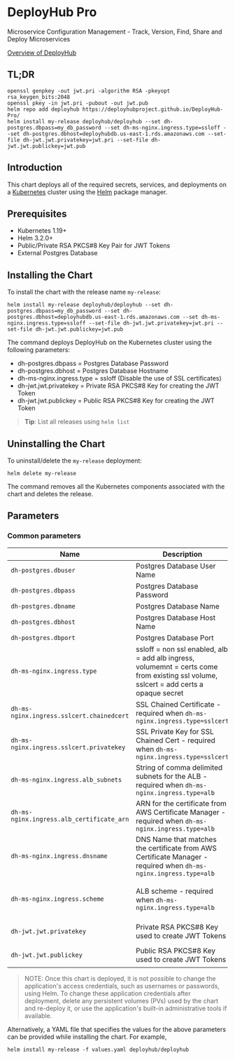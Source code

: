 # DeployHub Pro

Microservice Configuration Management - Track, Version, Find, Share and Deploy Microservices

[Overview of DeployHub](https://www.deployhub.com)

## TL;DR

```console
openssl genpkey -out jwt.pri -algorithm RSA -pkeyopt rsa_keygen_bits:2048
openssl pkey -in jwt.pri -pubout -out jwt.pub
helm repo add deployhub https://deployhubproject.github.io/DeployHub-Pro/
helm install my-release deployhub/deployhub --set dh-postgres.dbpass=my_db_password --set dh-ms-nginx.ingress.type=ssloff --set dh-postgres.dbhost=deployhubdb.us-east-1.rds.amazonaws.com --set-file dh-jwt.jwt.privatekey=jwt.pri --set-file dh-jwt.jwt.publickey=jwt.pub
```

## Introduction

This chart deploys all of the required secrets, services, and deployments on a [Kubernetes](https://kubernetes.io) cluster using the [Helm](https://helm.sh) package manager.

## Prerequisites

- Kubernetes 1.19+
- Helm 3.2.0+
- Public/Private RSA PKCS#8 Key Pair for JWT Tokens
- External Postgres Database

## Installing the Chart

To install the chart with the release name `my-release`:

```console
helm install my-release deployhub/deployhub --set dh-postgres.dbpass=my_db_password --set dh-postgres.dbhost=deployhubdb.us-east-1.rds.amazonaws.com --set dh-ms-nginx.ingress.type=ssloff --set-file dh-jwt.jwt.privatekey=jwt.pri --set-file dh-jwt.jwt.publickey=jwt.pub
```

The command deploys DeployHub on the Kubernetes cluster using the following parameters:
- dh-postgres.dbpass = Postgres Database Password
- dh-postgres.dbhost = Postgres Database Hostname
- dh-ms-nginx.ingress.type = ssloff (Disable the use of SSL certificates)
- dh-jwt.jwt.privatekey = Private RSA PKCS#8 Key for creating the JWT Token
- dh-jwt.jwt.publickey = Public RSA PKCS#8 Key for creating the JWT Token

> **Tip**: List all releases using `helm list`

## Uninstalling the Chart

To uninstall/delete the `my-release` deployment:

```console
helm delete my-release
```

The command removes all the Kubernetes components associated with the chart and deletes the release.

## Parameters

### Common parameters

| Name                     | Description                                                                                  | Value           |
| ------------------------ | -------------------------------------------------------------------------------------------- | --------------- |
| `dh-postgres.dbuser`     | Postgres Database User Name                                                                  | `postgres`      |
| `dh-postgres.dbpass`     | Postgres Database Password                                                                   | `postgres`      |
| `dh-postgres.dbname`     | Postgres Database Name                                                                       | `postgres`      |
| `dh-postgres.dbhost`     | Postgres Database Host Name                                                                  | `localhost`     |
| `dh-postgres.dbport`     | Postgres Database Port                                                                       | `5432`          |
| `dh-ms-nginx.ingress.type` | ssloff = non ssl enabled, alb = add alb ingress, volumemnt = certs come from existing ssl volume, sslcert = add certs a opaque secret | `sslcert, alb, volumemnt, ssloff`  |
| `dh-ms-nginx.ingress.sslcert.chainedcert`    | SSL Chained Certificate - required when `dh-ms-nginx.ingress.type=sslcert`                     | `SSL Chained Certificate - decoded` |
| `dh-ms-nginx.ingress.sslcert.privatekey`    | SSL Private Key for SSL Chained Cert - required when `dh-ms-nginx.ingress.type=sslcert`         | `SSL Private Key - decoded`         |
| `dh-ms-nginx.ingress.alb_subnets`    | String of comma delimited subnets for the ALB - required when  `dh-ms-nginx.ingress.type=alb`  |   |
| `dh-ms-nginx.ingress.alb_certificate_arn`    | ARN for the certificate from AWS Certificate Manager - required when  `dh-ms-nginx.ingress.type=alb` |  |
| `dh-ms-nginx.ingress.dnsname`    | DNS Name that matches the certificate from AWS Certificate Manager - required when  `dh-ms-nginx.ingress.type=alb` |  |
| `dh-ms-nginx.ingress.scheme`    | ALB scheme - required when  `dh-ms-nginx.ingress.type=alb` |  `internal` or `internet-facing` default: `internal`|
| `dh-jwt.jwt.privatekey` | Private RSA PKCS#8 Key used to create JWT Tokens                                            | `Private RSA PKCS#8 Key - decoded` |
| `dh-jwt.jwt.publickey`  | Public RSA PKCS#8 Key used to create JWT Tokens                                             | `Public RSA PKCS#8 Key - decoded`  |

> NOTE: Once this chart is deployed, it is not possible to change the application's access credentials, such as usernames or passwords, using Helm. To change these application credentials after deployment, delete any persistent volumes (PVs) used by the chart and re-deploy it, or use the application's built-in administrative tools if available.

Alternatively, a YAML file that specifies the values for the above parameters can be provided while installing the chart. For example,

```console
helm install my-release -f values.yaml deployhub/deployhub
```
